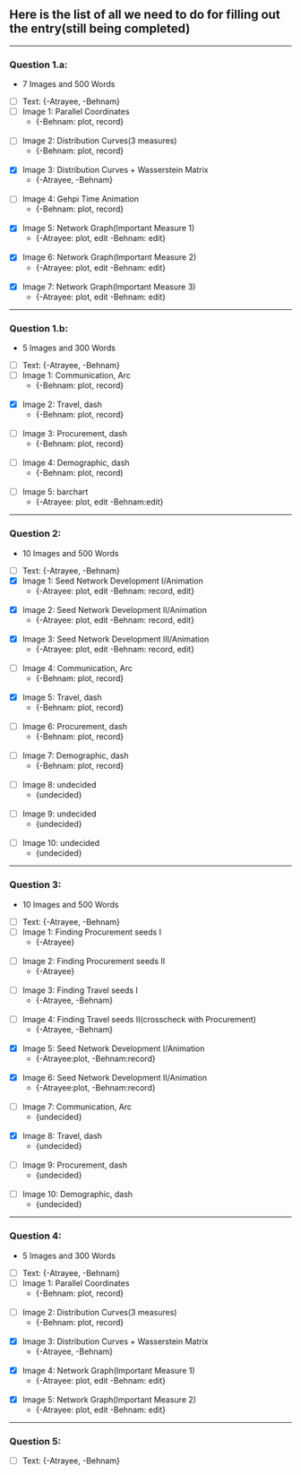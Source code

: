 ## Here is the list of all we need to do for filling out the entry(still being completed)
---------------------------
### Question 1.a:
* 7 Images and 500 Words

- [ ] Text:
    {-Atrayee, -Behnam}
- [ ] Image 1:  Parallel Coordinates
  * {-Behnam: plot, record}
<br/><br/>
- [ ] Image 2:  Distribution Curves(3 measures)
  * {-Behnam: plot, record}
<br/><br/>
- [x] Image 3:  Distribution Curves + Wasserstein Matrix
  * {-Atrayee, -Behnam}
<br/><br/>
- [ ] Image 4:  Gehpi Time Animation
  * {-Behnam: plot, record}
<br/><br/>
- [x] Image 5:  Network Graph(Important Measure 1)
  * {-Atrayee: plot, edit -Behnam: edit}
<br/><br/>
- [x] Image 6:  Network Graph(Important Measure 2)
  * {-Atrayee: plot, edit -Behnam: edit}
<br/><br/>
- [x] Image 7:  Network Graph(Important Measure 3)
  * {-Atrayee: plot, edit -Behnam: edit}

---------------------------
### Question 1.b:
* 5 Images and 300 Words

- [ ] Text:
    {-Atrayee, -Behnam}
- [ ] Image 1:  Communication, Arc
  * {-Behnam: plot, record}
<br/><br/>
- [x] Image 2:  Travel, dash
  * {-Behnam: plot, record}
<br/><br/>
- [ ] Image 3:  Procurement, dash
  * {-Behnam: plot, record}
<br/><br/>
- [ ] Image 4:  Demographic, dash
  * {-Behnam: plot, record)
<br/><br/>
- [ ] Image 5:  barchart
  * {-Atrayee: plot, edit -Behnam:edit}

---------------------------
### Question 2:
* 10 Images and 500 Words

- [ ] Text:
    {-Atrayee, -Behnam}
- [x] Image 1:  Seed Network Development I/Animation
  * {-Atrayee: plot, edit -Behnam: record, edit}
<br/><br/>
- [x] Image 2:  Seed Network Development II/Animation
  * {-Atrayee: plot, edit -Behnam: record, edit}
<br/><br/>
- [x] Image 3:  Seed Network Development III/Animation
  * {-Atrayee: plot, edit -Behnam: record, edit}
<br/><br/>
- [ ] Image 4:   Communication, Arc
  * {-Behnam: plot, record}
<br/><br/>
- [x] Image 5:  Travel, dash
  * {-Behnam: plot, record}
<br/><br/>
- [ ] Image 6:  Procurement, dash
  * {-Behnam: plot, record}
<br/><br/>
- [ ] Image 7:  Demographic, dash
  * {-Behnam: plot, record}
<br/><br/>
- [ ] Image 8:  undecided
  * {undecided}
<br/><br/>
- [ ] Image 9:  undecided
  * {undecided}
<br/><br/>
- [ ] Image 10: undecided
  * {undecided}

---------------------------
### Question 3:
* 10 Images and 500 Words

- [ ] Text:
    {-Atrayee, -Behnam}
- [ ] Image 1:  Finding Procurement seeds I
  * {-Atrayee}
<br/><br/>
- [ ] Image 2:  Finding Procurement seeds II
  * {-Atrayee}
<br/><br/>
- [ ] Image 3:  Finding Travel seeds I
  * {-Atrayee, -Behnam}
<br/><br/>
- [ ] Image 4:  Finding Travel seeds II(crosscheck with Procurement)
  * {-Atrayee, -Behnam}
<br/><br/>
- [x] Image 5:  Seed Network Development I/Animation
  * {-Atrayee:plot, -Behnam:record}
<br/><br/>
- [x] Image 6:  Seed Network Development II/Animation
  * {-Atrayee:plot, -Behnam:record}
<br/><br/>
- [ ] Image 7:  Communication, Arc
  * {undecided}
<br/><br/>
- [x] Image 8:  Travel, dash
  * {undecided}
<br/><br/>
- [ ] Image 9:  Procurement, dash
  * {undecided}
<br/><br/>
- [ ] Image 10: Demographic, dash
  * {undecided}

---------------------------
### Question 4:
* 5 Images and 300 Words

- [ ] Text:
    {-Atrayee, -Behnam}
- [ ] Image 1:  Parallel Coordinates
  * {-Behnam: plot, record}
<br/><br/>
- [ ] Image 2:  Distribution Curves(3 measures)
  * {-Behnam: plot, record}
<br/><br/>
- [x] Image 3:  Distribution Curves + Wasserstein Matrix
  * {-Atrayee, -Behnam}
<br/><br/>
- [x] Image 4:  Network Graph(Important Measure 1)
  * {-Atrayee: plot, edit -Behnam: edit}
<br/><br/>
- [x] Image 5:  Network Graph(Important Measure 2)
  * {-Atrayee: plot, edit -Behnam: edit}

---------------------------
### Question 5:

- [ ] Text:
    {-Atrayee, -Behnam}
